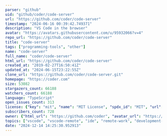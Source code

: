 ```yaml
---
parser: "github"
uid: "github/coder/code-server"
url: "https://github.com/coder/code-server"
timestamp: "2024-06-16 00:39:42.749371"
description: "VS Code in the browser"
avatar: "https://avatars.githubusercontent.com/u/95932066?v=4"
repo_url: "https://github.com/coder/code-server"
title: "code‑server"
tags: ["programming-tools", "other"]
name: "code-server"
full_name: "coder/code-server"
html_url: "https://github.com/coder/code-server"
created_at: "2019-02-27T16:50:41Z"
updated_at: "2024-06-15T23:22:55Z"
clone_url: "https://github.com/coder/code-server.git"
homepage: "https://coder.com"
size: 53082
stargazers_count: 66188
watchers_count: 66188
language: "TypeScript"
open_issues_count: 313
license: {"key": "mit", "name": "MIT License", "spdx_id": "MIT", "url": "https://api.github.com/licenses/mit", "node_id": "MDc6TGljZW5zZTEz"}
subscribers_count: 728
owner: {"html_url": "https://github.com/coder", "avatar_url": "https://avatars.githubusercontent.com/u/95932066?v=4", "login": "coder", "type": "Organization"}
topics: ["vscode", "vscode-remote", "ide", "remote-work", "development-environment", "dev-tools", "browser-ide"]
date: "2024-12-14 14:25:30.952913"
---
```

